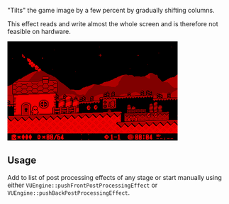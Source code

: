 "Tilts" the game image by a few percent by gradually shifting columns.

This effect reads and write almost the whole screen and is therefore not feasible on hardware. 

![](https://raw.githubusercontent.com/VUEngine/VUEngine-Plugins/master/postProcessing/Tilt/preview.png)

Usage
-----

Add to list of post processing effects of any stage or start manually using either `VUEngine::pushFrontPostProcessingEffect` or `VUEngine::pushBackPostProcessingEffect`. 
